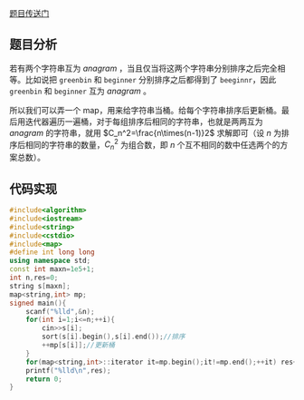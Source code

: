 [题目传送门](https://www.luogu.com.cn/problem/AT4862)

## 题目分析

若有两个字符串互为 _anagram_ ，当且仅当将这两个字符串分别排序之后完全相等。比如说把 $\texttt{greenbin}$ 和 $\texttt{beginner}$ 分别排序之后都得到了 $\texttt{beeginnr}$，因此 $\texttt{greenbin}$ 和 $\texttt{beginner}$ 互为 _anagram_ 。

所以我们可以弄一个 map，用来给字符串当桶。给每个字符串排序后更新桶。最后用迭代器遍历一遍桶，对于每组排序后相同的字符串，也就是两两互为 _anagram_ 的字符串，就用 $C_n^2=\frac{n\times(n-1)}2$ 求解即可（设 $n$ 为排序后相同的字符串的数量，$C_n^2$ 为组合数，即 $n$ 个互不相同的数中任选两个的方案总数）。

## 代码实现

```cpp
#include<algorithm>
#include<iostream>
#include<string>
#include<cstdio>
#include<map>
#define int long long
using namespace std;
const int maxn=1e5+1;
int n,res=0;
string s[maxn];
map<string,int> mp;
signed main(){
	scanf("%lld",&n);
	for(int i=1;i<=n;++i){
		cin>>s[i];
		sort(s[i].begin(),s[i].end());//排序
		++mp[s[i]];//更新桶
	}
	for(map<string,int>::iterator it=mp.begin();it!=mp.end();++it) res+=(it->second)*(it->second-1)/2;//迭代器遍历，更新答案
	printf("%lld\n",res);
	return 0;
}
```
